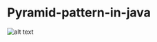 # Pyramid-pattern-in-java


![alt text](https://www.google.com/url?sa=i&rct=j&q=&esrc=s&source=images&cd=&cad=rja&uact=8&ved=2ahUKEwjp_NmlyYvaAhWN14MKHY7MBHQQjRx6BAgAEAU&url=http%3A%2F%2Ffantendo.wikia.com%2Fwiki%2FFile%3ASmall-mario.png&psig=AOvVaw0_TX_YEwAi_Li4Mo-2yNXz&ust=1522208124035285)
